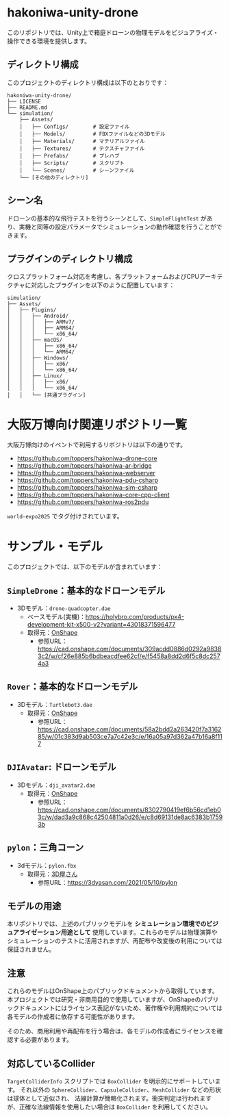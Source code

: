 # hakoniwa-unity-drone
このリポジトリでは、Unity上で箱庭ドローンの物理モデルをビジュアライズ・操作できる環境を提供します。

## ディレクトリ構成

このプロジェクトのディレクトリ構成は以下のとおりです：

```tree
hakoniwa-unity-drone/
├── LICENSE
├── README.md
└── simulation/
    ├── Assets/
    │   ├── Configs/        # 設定ファイル
    │   ├── Models/         # FBXファイルなどの3Dモデル
    │   ├── Materials/      # マテリアルファイル
    │   ├── Textures/       # テクスチャファイル
    │   ├── Prefabs/        # プレハブ
    │   ├── Scripts/        # スクリプト
    │   └── Scenes/         # シーンファイル
    └── [その他のディレクトリ]
```

## シーン名

ドローンの基本的な飛行テストを行うシーンとして、`SimpleFlightTest` があり、実機と同等の設定パラメータでシミュレーションの動作確認を行うことができます。

## プラグインのディレクトリ構成

クロスプラットフォーム対応を考慮し、各プラットフォームおよびCPUアーキテクチャに対応したプラグインを以下のように配置しています：
```tree
simulation/
├── Assets/
│   ├── Plugins/
│   │   ├── Android/
│   │   │   ├── ARMv7/
│   │   │   ├── ARM64/
│   │   │   └── x86_64/
│   │   ├── macOS/
│   │   │   ├── x86_64/
│   │   │   └── ARM64/
│   │   ├── Windows/
│   │   │   ├── x86/
│   │   │   └── x86_64/
│   │   ├── Linux/
│   │   │   ├── x86/
│   │   │   └── x86_64/
│   │   └── [共通プラグイン]
```

# 大阪万博向け関連リポジトリ一覧

大阪万博向けのイベントで利用するリポジトリは以下の通りです。

- https://github.com/toppers/hakoniwa-drone-core
- https://github.com/toppers/hakoniwa-ar-bridge
- https://github.com/toppers/hakoniwa-webserver
- https://github.com/toppers/hakoniwa-pdu-csharp
- https://github.com/toppers/hakoniwa-sim-csharp
- https://github.com/toppers/hakoniwa-core-cpp-client
- https://github.com/toppers/hakoniwa-ros2pdu

`world-expo2025` でタグ付けされています。

# サンプル・モデル

このプロジェクトでは、以下のモデルが含まれています：

## `SimpleDrone`：基本的なドローンモデル
- 3Dモデル：`drone-quadcopter.dae`
  - ベースモデル(実機)：https://holybro.com/products/px4-development-kit-x500-v2?variant=43018371596477
  - 取得元：[OnShape](https://www.onshape.com/en/)
    - 参照URL：https://cad.onshape.com/documents/309acdd0886d0292a98383c2/w/cf26e885b6bdbeacdfee62cf/e/f5458a8dd2d6f5c8dc2574a3

## `Rover`：基本的なドローンモデル
- 3Dモデル：`Turtlebot3.dae`
  - 取得元：[OnShape](https://www.onshape.com/en/)
    - 参照URL：https://cad.onshape.com/documents/58a2bdd2a263420f7a316285/w/01c383d9ab503ce7a7c42e3c/e/16a05a97d362a47b16a8f117

## `DJIAvatar`: ドローンモデル
- 3Dモデル：`dji_avatar2.dae`
  - 取得元：[OnShape](https://www.onshape.com/en/)
    - 参照URL：https://cad.onshape.com/documents/8302790419ef6b56cd1eb03c/w/dad3a9c868c42504811a0d26/e/c8d69131de8ac6383b17593b

## `pylon`：三角コーン
- 3dモデル：`pylon.fbx`
  - 取得元：[3D屋さん](https://3dyasan.com/)
    - 参照URL：https://3dyasan.com/2021/05/10/pylon

## モデルの用途
本リポジトリでは、上述のパブリックモデルを **シミュレーション環境でのビジュアライゼーション用途として** 使用しています。これらのモデルは物理演算やシミュレーションのテストに活用されますが、再配布や改変後の利用については保証されません。

## 注意
これらのモデルはOnShape上のパブリックドキュメントから取得しています。本プロジェクトでは研究・非商用目的で使用していますが、OnShapeのパブリックドキュメントにはライセンス表記がないため、著作権や利用規約については各モデルの作成者に依存する可能性があります。

そのため、商用利用や再配布を行う場合は、各モデルの作成者にライセンスを確認する必要があります。

## 対応しているCollider

`TargetColliderInfo` スクリプトでは `BoxCollider` を明示的にサポートしています。
それ以外の `SphereCollider`、`CapsuleCollider`、`MeshCollider` などの形状は球体として近似され、
法線計算が簡略化されます。衝突判定は行われますが、正確な法線情報を使用したい場合は
`BoxCollider` を利用してください。
